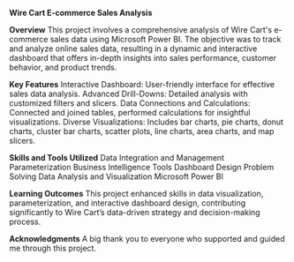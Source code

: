 **Wire Cart E-commerce Sales Analysis**

**Overview**
This project involves a comprehensive analysis of Wire Cart's e-commerce sales data using Microsoft Power BI. The objective was to track and analyze online sales data, resulting in a dynamic and interactive dashboard that offers in-depth insights into sales performance, customer behavior, and product trends.

**Key Features**
Interactive Dashboard: User-friendly interface for effective sales data analysis.
Advanced Drill-Downs: Detailed analysis with customized filters and slicers.
Data Connections and Calculations: Connected and joined tables, performed calculations for insightful visualizations.
Diverse Visualizations: Includes bar charts, pie charts, donut charts, cluster bar charts, scatter plots, line charts, area charts, and map slicers.

**Skills and Tools Utilized**
Data Integration and Management
Parameterization
Business Intelligence Tools
Dashboard Design
Problem Solving
Data Analysis and Visualization
Microsoft Power BI

**Learning Outcomes**
This project enhanced skills in data visualization, parameterization, and interactive dashboard design, contributing significantly to Wire Cart’s data-driven strategy and decision-making process.

**Acknowledgments**
A big thank you to everyone who supported and guided me through this project.
